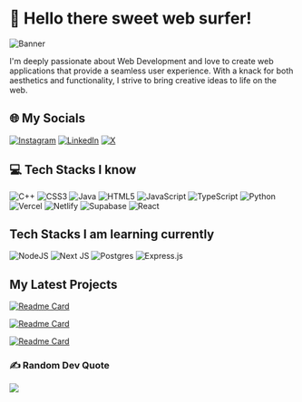 # 👋 Hello there sweet web surfer!
![Banner](https://media.licdn.com/dms/image/D5616AQH48KaOcSHbtw/profile-displaybackgroundimage-shrink_350_1400/0/1693997721394?e=1717027200&v=beta&t=sAOHRodUXgBRDWFHYGjMtGMlbo7Vxl6GDE6tssa2bgc)

I'm deeply passionate about Web Development and love to create web applications that provide a seamless user experience. With a knack for both aesthetics and functionality, I strive to bring creative ideas to life on the web.


## 🌐 My Socials
[![Instagram](https://img.shields.io/badge/Instagram-%23E4405F.svg?logo=Instagram&logoColor=white)](https://instagram.com/soumyabrata_banik) [![LinkedIn](https://img.shields.io/badge/LinkedIn-%230077B5.svg?logo=linkedin&logoColor=white)](https://linkedin.com/in/soumyabrata-banik-023234270) [![X](https://img.shields.io/badge/X-black.svg?logo=X&logoColor=white)](https://x.com/Soumyabrata2002) 


## 💻 Tech Stacks I know
![C++](https://img.shields.io/badge/c++-%2300599C.svg?style=for-the-badge&logo=c%2B%2B&logoColor=white) ![CSS3](https://img.shields.io/badge/css3-%231572B6.svg?style=for-the-badge&logo=css3&logoColor=white) ![Java](https://img.shields.io/badge/java-%23ED8B00.svg?style=for-the-badge&logo=openjdk&logoColor=white) ![HTML5](https://img.shields.io/badge/html5-%23E34F26.svg?style=for-the-badge&logo=html5&logoColor=white) ![JavaScript](https://img.shields.io/badge/javascript-%23323330.svg?style=for-the-badge&logo=javascript&logoColor=%23F7DF1E) ![TypeScript](https://img.shields.io/badge/typescript-%23007ACC.svg?style=for-the-badge&logo=typescript&logoColor=white) ![Python](https://img.shields.io/badge/python-3670A0?style=for-the-badge&logo=python&logoColor=ffdd54) ![Vercel](https://img.shields.io/badge/vercel-%23000000.svg?style=for-the-badge&logo=vercel&logoColor=white) ![Netlify](https://img.shields.io/badge/netlify-%23000000.svg?style=for-the-badge&logo=netlify&logoColor=#00C7B7) ![Supabase](https://img.shields.io/badge/Supabase-3ECF8E?style=for-the-badge&logo=supabase&logoColor=white) ![React](https://img.shields.io/badge/react-%2320232a.svg?style=for-the-badge&logo=react&logoColor=%2361DAFB) 


## Tech Stacks I am learning currently
![NodeJS](https://img.shields.io/badge/node.js-6DA55F?style=for-the-badge&logo=node.js&logoColor=white) ![Next JS](https://img.shields.io/badge/Next-black?style=for-the-badge&logo=next.js&logoColor=white) ![Postgres](https://img.shields.io/badge/postgres-%23316192.svg?style=for-the-badge&logo=postgresql&logoColor=white) ![Express.js](https://img.shields.io/badge/express.js-%23404d59.svg?style=for-the-badge&logo=express&logoColor=%2361DAFB)


## My Latest Projects

[![Readme Card](https://github-readme-stats.vercel.app/api/pin/?username=SoumyabrataBanik&repo=YourFoodies&theme=github_dark)](https://github.com/SoumyabrataBanik/YourFoodies)  

[![Readme Card](https://github-readme-stats.vercel.app/api/pin/?username=SoumyabrataBanik&repo=Wild-Oasis&theme=github_dark)](https://github.com/SoumyabrataBanik/Wild-Oasis)

[![Readme Card](https://github-readme-stats.vercel.app/api/pin/?username=SoumyabrataBanik&repo=Backend-Nodejs-TypeScript&theme=github_dark)](https://github.com/SoumyabrataBanik/Backend-Nodejs-TypeScript)


### ✍️ Random Dev Quote
![](https://quotes-github-readme.vercel.app/api?type=horizontal&theme=radical)
